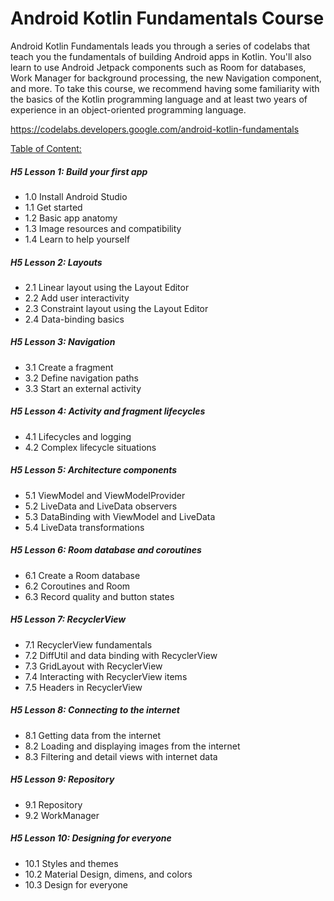 # Android Kotlin Fundamentals Course
Android Kotlin Fundamentals leads you through a series of codelabs that teach you the fundamentals of building Android apps in Kotlin. You'll also learn to use Android Jetpack components such as Room for databases, Work Manager for background processing, the new Navigation component, and more. To take this course, we recommend having some familiarity with the basics of the Kotlin programming language and at least two years of experience in an object-oriented programming language.

https://codelabs.developers.google.com/android-kotlin-fundamentals

[Table of Content:](https://developer.android.com/courses/kotlin-android-fundamentals/toc)

##### H5 Lesson 1: Build your first app
- 1.0 Install Android Studio
- 1.1 Get started
- 1.2 Basic app anatomy
- 1.3 Image resources and compatibility
- 1.4 Learn to help yourself

##### H5 Lesson 2: Layouts
- 2.1 Linear layout using the Layout Editor
- 2.2 Add user interactivity
- 2.3 Constraint layout using the Layout Editor
- 2.4 Data-binding basics

##### H5 Lesson 3: Navigation
- 3.1 Create a fragment
- 3.2 Define navigation paths
- 3.3 Start an external activity

##### H5 Lesson 4: Activity and fragment lifecycles
- 4.1 Lifecycles and logging
- 4.2 Complex lifecycle situations

##### H5 Lesson 5: Architecture components
- 5.1 ViewModel and ViewModelProvider
- 5.2 LiveData and LiveData observers
- 5.3 DataBinding with ViewModel and LiveData
- 5.4 LiveData transformations

##### H5 Lesson 6: Room database and coroutines
- 6.1 Create a Room database
- 6.2 Coroutines and Room
- 6.3 Record quality and button states

##### H5 Lesson 7: RecyclerView
- 7.1 RecyclerView fundamentals
- 7.2 DiffUtil and data binding with RecyclerView
- 7.3 GridLayout with RecyclerView
- 7.4 Interacting with RecyclerView items
- 7.5 Headers in RecyclerView

##### H5 Lesson 8: Connecting to the internet
- 8.1 Getting data from the internet
- 8.2 Loading and displaying images from the internet
- 8.3 Filtering and detail views with internet data

##### H5 Lesson 9: Repository
- 9.1 Repository
- 9.2 WorkManager

##### H5 Lesson 10: Designing for everyone
- 10.1 Styles and themes
- 10.2 Material Design, dimens, and colors
- 10.3 Design for everyone
